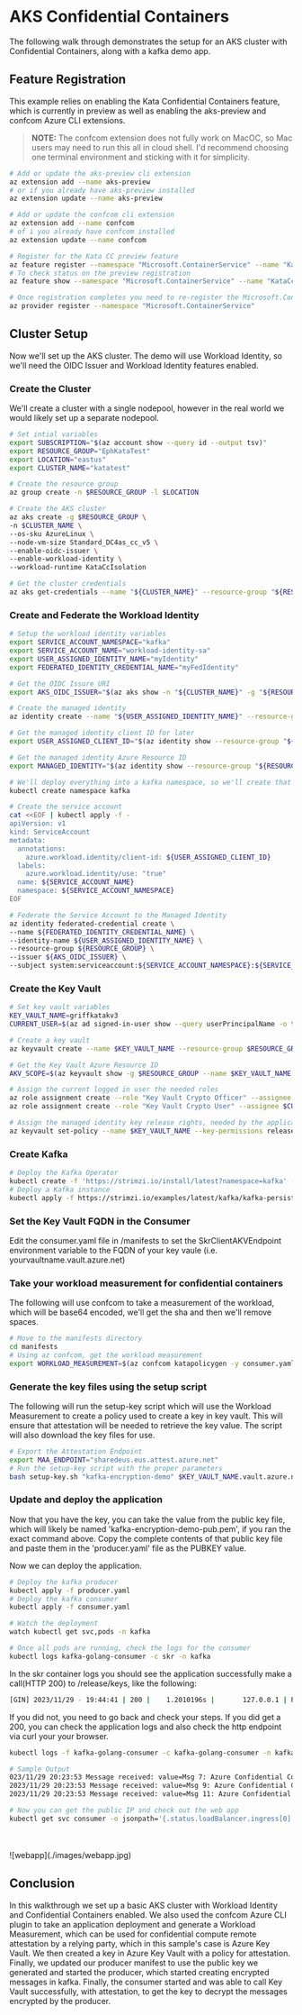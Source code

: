 # AKS Confidential Containers

The following walk through demonstrates the setup for an AKS cluster with Confidential Containers, along with a kafka demo app.

## Feature Registration

This example relies on enabling the Kata Confidential Containers feature, which is currently in preview as well as enabling the aks-preview and confcom Azure CLI extensions.

>**NOTE:** The confcom extension does not fully work on MacOC, so Mac users may need to run this all in cloud shell. I'd recommend choosing one terminal environment and sticking with it for simplicity.

```bash
# Add or update the aks-preview cli extension
az extension add --name aks-preview
# or if you already have aks-preview installed
az extension update --name aks-preview

# Add or update the confcom cli extension
az extension add --name confcom
# of i you already have confcom installed
az extension update --name confcom

# Register for the Kata CC preview feature
az feature register --namespace "Microsoft.ContainerService" --name "KataCcIsolationPreview"
# To check status on the preview registration
az feature show --namespace "Microsoft.ContainerService" --name "KataCcIsolationPreview"

# Once registration completes you need to re-register the Microsoft.ContainerService provider
az provider register --namespace "Microsoft.ContainerService"
```


## Cluster Setup

Now we'll set up the AKS cluster. The demo will use Workload Identity, so we'll need the OIDC Issuer and Workload Identity features enabled.

### Create the Cluster

We'll create a cluster with a single nodepool, however in the real world we would likely set up a separate nodepool.

```bash
# Set intial variables
export SUBSCRIPTION="$(az account show --query id --output tsv)" 
export RESOURCE_GROUP="EphKataTest" 
export LOCATION="eastus"  
export CLUSTER_NAME="katatest" 

# Create the resource group
az group create -n $RESOURCE_GROUP -l $LOCATION

# Create the AKS cluster
az aks create -g $RESOURCE_GROUP \
-n $CLUSTER_NAME \
--os-sku AzureLinux \
--node-vm-size Standard_DC4as_cc_v5 \
--enable-oidc-issuer \
--enable-workload-identity \
--workload-runtime KataCcIsolation

# Get the cluster credentials
az aks get-credentials --name "${CLUSTER_NAME}" --resource-group "${RESOURCE_GROUP}" --overwrite-existing
```

### Create and Federate the Workload Identity

```bash
# Setup the workload identity variables
export SERVICE_ACCOUNT_NAMESPACE="kafka"  
export SERVICE_ACCOUNT_NAME="workload-identity-sa"  
export USER_ASSIGNED_IDENTITY_NAME="myIdentity"  
export FEDERATED_IDENTITY_CREDENTIAL_NAME="myFedIdentity"  

# Get the OIDC Issure URI
export AKS_OIDC_ISSUER="$(az aks show -n "${CLUSTER_NAME}" -g "${RESOURCE_GROUP}" --query "oidcIssuerProfile.issuerUrl" -otsv)" 

# Create the managed identity
az identity create --name "${USER_ASSIGNED_IDENTITY_NAME}" --resource-group "${RESOURCE_GROUP}" --location "${LOCATION}" --subscription "${SUBSCRIPTION}" 

# Get the managed identity client ID for later
export USER_ASSIGNED_CLIENT_ID="$(az identity show --resource-group "${RESOURCE_GROUP}" --name "${USER_ASSIGNED_IDENTITY_NAME}" --query 'clientId' -otsv)" 

# Get the managed identity Azure Resource ID
export MANAGED_IDENTITY="$(az identity show --resource-group "${RESOURCE_GROUP}" --name "${USER_ASSIGNED_IDENTITY_NAME}" --query 'id' -o tsv)"

# We'll deploy everything into a kafka namespace, so we'll create that now as a place to put our Service Account
kubectl create namespace kafka  

# Create the service account
cat <<EOF | kubectl apply -f -
apiVersion: v1
kind: ServiceAccount
metadata:
  annotations:
    azure.workload.identity/client-id: ${USER_ASSIGNED_CLIENT_ID}
  labels:
    azure.workload.identity/use: "true"
  name: ${SERVICE_ACCOUNT_NAME} 
  namespace: ${SERVICE_ACCOUNT_NAMESPACE} 
EOF

# Federate the Service Account to the Managed Identity
az identity federated-credential create \
--name ${FEDERATED_IDENTITY_CREDENTIAL_NAME} \
--identity-name ${USER_ASSIGNED_IDENTITY_NAME} \
--resource-group ${RESOURCE_GROUP} \
--issuer ${AKS_OIDC_ISSUER} \
--subject system:serviceaccount:${SERVICE_ACCOUNT_NAMESPACE}:${SERVICE_ACCOUNT_NAME} 
```


### Create the Key Vault 

```bash
# Set key vault variables
KEY_VAULT_NAME=griffkatakv3
CURRENT_USER=$(az ad signed-in-user show --query userPrincipalName -o tsv)

# Create a key vault
az keyvault create --name $KEY_VAULT_NAME --resource-group $RESOURCE_GROUP --location $LOCATION --sku premium

# Get the Key Vault Azure Resource ID
AKV_SCOPE=$(az keyvault show -g $RESOURCE_GROUP --name $KEY_VAULT_NAME --query id --output tsv)

# Assign the current logged in user the needed roles
az role assignment create --role "Key Vault Crypto Officer" --assignee $CURRENT_USER --scope $AKV_SCOPE
az role assignment create --role "Key Vault Crypto User" --assignee $CURRENT_USER --scope $AKV_SCOPE

# Assign the managed identity key release rights, needed by the application
az keyvault set-policy --name $KEY_VAULT_NAME --key-permissions release --spn "${USER_ASSIGNED_CLIENT_ID}"
```

### Create Kafka

```bash
# Deploy the Kafka Operator
kubectl create -f 'https://strimzi.io/install/latest?namespace=kafka' -n kafka
# Deploy a Kafka instance
kubectl apply -f https://strimzi.io/examples/latest/kafka/kafka-persistent-single.yaml -n kafka 
```

### Set the Key Vault FQDN in the Consumer

Edit the consumer.yaml file in /manifests to set the SkrClientAKVEndpoint environment variable to the FQDN of your key vaule (i.e. yourvaultname.vault.azure.net)

### Take your workload measurement for confidential containers

The following will use confcom to take a measurement of the workload, which will be base64 encoded, we'll get the sha and then we'll remove spaces.

```bash
# Move to the manifests directory
cd manifests
# Using az confcom, get the workload measurement
export WORKLOAD_MEASUREMENT=$(az confcom katapolicygen -y consumer.yaml --print-policy | base64 --decode | sha256sum | cut -d' ' -f1)
```

### Generate the key files using the setup script

The following will run the setup-key script which will use the Workload Measurement to create a policy used to create a key in key vault. This will ensure that attestation will be needed to retrieve the key value. The script will also download the key files for use.

```bash
# Export the Attestation Endpoint
export MAA_ENDPOINT="sharedeus.eus.attest.azure.net"
# Run the setup-key script with the proper parameters
bash setup-key.sh "kafka-encryption-demo" $KEY_VAULT_NAME.vault.azure.net
```

### Update and deploy the application

Now that you have the key, you can take the value from the public key file, which will likely be named 'kafka-encryption-demo-pub.pem', if you ran the exact command above. Copy the complete contents of that public key file and paste them in the 'producer.yaml' file as the PUBKEY value.

Now we can deploy the application.

```bash
# Deploy the kafka producer
kubectl apply -f producer.yaml
# Deploy the kafka consumer
kubectl apply -f consumer.yaml

# Watch the deployment
watch kubectl get svc,pods -n kafka

# Once all pods are running, check the logs for the consumer
kubectl logs kafka-golang-consumer -c skr -n kafka
```

In the skr container logs you should see the application successfully make a call(HTTP 200) to /release/keys, like the following:

```bash
[GIN] 2023/11/29 - 19:44:41 | 200 |    1.2010196s |       127.0.0.1 | POST     "/key/release"
```

If you did not, you need to go back and check your steps. If you did get a 200, you can check the application logs and also check the http endpoint via curl your your browser.

```bash
kubectl logs -f kafka-golang-consumer -c kafka-golang-consumer -n kafka

# Sample Output
023/11/29 20:23:53 Message received: value=Msg 7: Azure Confidential Computing, partition=0, offset=1176
2023/11/29 20:23:53 Message received: value=Msg 9: Azure Confidential Computing, partition=0, offset=1177
2023/11/29 20:23:53 Message received: value=Msg 11: Azure Confidential Computing, partition=0, offset=1178

# Now you can get the public IP and check out the web app
kubectl get svc consumer -o jsonpath='{.status.loadBalancer.ingress[0].ip}'
```
<br>
<br>
![webapp](./images/webapp.jpg)

## Conclusion

In this walkthrough we set up a basic AKS cluster with Workload Identity and Confidential Containers enabled. We also used the confcom Azure CLI plugin to take an application deployment and generate a Workload Measurement, which can be used for confidential compute remote attestation by a relying party, which in this sample's case is Azure Key Vault. We then created a key in Azure Key Vault with a policy for attestation. Finally, we updated our producer manifest to use the public key we generated and started the producer, which started creating encrypted messages in kafka. Finally, the consumer started and was able to call Key Vault successfully, with attestation, to get the key to decrypt the messages encrypted by the producer.

